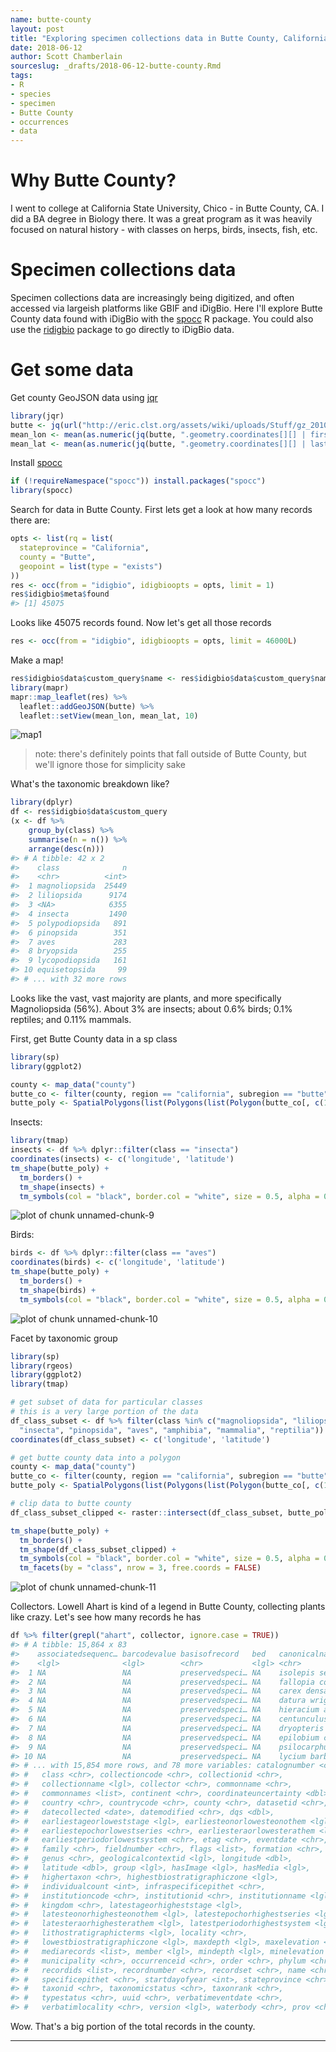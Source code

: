 ```yaml
---
name: butte-county
layout: post
title: "Exploring specimen collections data in Butte County, California"
date: 2018-06-12
author: Scott Chamberlain
sourceslug: _drafts/2018-06-12-butte-county.Rmd
tags:
- R
- species
- specimen
- Butte County
- occurrences
- data
---
```





# Why Butte County?

I went to college at California State University, Chico - in Butte County, CA. I did a BA degree in Biology there. It was a great program as it was heavily focused on natural history - with classes on herps, birds, insects, fish, etc. 

# Specimen collections data

Specimen collections data are increasingly being digitized, and often accessed via largeish platforms like GBIF and iDigBio. Here I'll explore Butte County data found with iDigBio with the [spocc][] R package. You could also use the [ridigbio][] package to go directly to iDigBio data. 

# Get some data

Get county GeoJSON data using [jqr][]


```r
library(jqr)
butte <- jq(url("http://eric.clst.org/assets/wiki/uploads/Stuff/gz_2010_us_050_00_5m.json"), '.features[] | select(.properties.NAME == "Butte" and .properties.STATE == "06")')
mean_lon <- mean(as.numeric(jq(butte, ".geometry.coordinates[][] | first")))
mean_lat <- mean(as.numeric(jq(butte, ".geometry.coordinates[][] | last")))
```

Install [spocc][]


```r
if (!requireNamespace("spocc")) install.packages("spocc")
library(spocc)
```

Search for data in Butte County. First lets get a look at how many records there are:


```r
opts <- list(rq = list(
  stateprovince = "California",
  county = "Butte",
  geopoint = list(type = "exists")
))
res <- occ(from = "idigbio", idigbioopts = opts, limit = 1)
res$idigbio$meta$found
#> [1] 45075
```

Looks like 45075 records found. Now let's get all those records


```r
res <- occ(from = "idigbio", idigbioopts = opts, limit = 46000L)
```

Make a map!


```r
res$idigbio$data$custom_query$name <- res$idigbio$data$custom_query$name[1]
library(mapr)
mapr::map_leaflet(res) %>% 
  leaflet::addGeoJSON(butte) %>% 
  leaflet::setView(mean_lon, mean_lat, 10)
```

![map1](/public/img/2018-06-12-butte-county/map1.png)

> note: there's definitely points that fall outside of Butte County, but we'll ignore those for simplicity sake

What's the taxonomic breakdown like?  


```r
library(dplyr)
df <- res$idigbio$data$custom_query
(x <- df %>% 
    group_by(class) %>% 
    summarise(n = n()) %>% 
    arrange(desc(n)))
#> # A tibble: 42 x 2
#>    class              n
#>    <chr>          <int>
#>  1 magnoliopsida  25449
#>  2 liliopsida      9174
#>  3 <NA>            6355
#>  4 insecta         1490
#>  5 polypodiopsida   891
#>  6 pinopsida        351
#>  7 aves             283
#>  8 bryopsida        255
#>  9 lycopodiopsida   161
#> 10 equisetopsida     99
#> # ... with 32 more rows
```

Looks like the vast, vast majority are plants, and more specifically Magnoliopsida (56%). About 3% are insects; about 0.6% birds; 0.1% reptiles; and 0.11% mammals. 

First, get Butte County data in a sp class


```r
library(sp)
library(ggplot2)

county <- map_data("county")
butte_co <- filter(county, region == "california", subregion == "butte")
butte_poly <- SpatialPolygons(list(Polygons(list(Polygon(butte_co[, c(1,2)])), ID=1)))
```

Insects:


```r
library(tmap)
insects <- df %>% dplyr::filter(class == "insecta")
coordinates(insects) <- c('longitude', 'latitude')
tm_shape(butte_poly) + 
  tm_borders() + 
  tm_shape(insects) + 
  tm_symbols(col = "black", border.col = "white", size = 0.5, alpha = 0.5)
```

![plot of chunk unnamed-chunk-9](/public/img/2018-06-12-butte-county/unnamed-chunk-9-1.png)

Birds:


```r
birds <- df %>% dplyr::filter(class == "aves")
coordinates(birds) <- c('longitude', 'latitude')
tm_shape(butte_poly) + 
  tm_borders() + 
  tm_shape(birds) + 
  tm_symbols(col = "black", border.col = "white", size = 0.5, alpha = 0.5)
```

![plot of chunk unnamed-chunk-10](/public/img/2018-06-12-butte-county/unnamed-chunk-10-1.png)

Facet by taxonomic group


```r
library(sp)
library(rgeos)
library(ggplot2)
library(tmap)

# get subset of data for particular classes
# this is a very large portion of the data
df_class_subset <- df %>% filter(class %in% c("magnoliopsida", "liliopsida", NA, 
  "insecta", "pinopsida", "aves", "amphibia", "mammalia", "reptilia"))
coordinates(df_class_subset) <- c('longitude', 'latitude')

# get butte county data into a polygon
county <- map_data("county")
butte_co <- filter(county, region == "california", subregion == "butte")
butte_poly <- SpatialPolygons(list(Polygons(list(Polygon(butte_co[, c(1,2)])), ID=1)))

# clip data to butte county
df_class_subset_clipped <- raster::intersect(df_class_subset, butte_poly)

tm_shape(butte_poly) + 
  tm_borders() + 
  tm_shape(df_class_subset_clipped) + 
  tm_symbols(col = "black", border.col = "white", size = 0.5, alpha = 0.5) +
  tm_facets(by = "class", nrow = 3, free.coords = FALSE)
```

![plot of chunk unnamed-chunk-11](/public/img/2018-06-12-butte-county/unnamed-chunk-11-1.png)

Collectors. Lowell Ahart is kind of a legend in Butte County, collecting plants like crazy. Let's see how many records he has


```r
df %>% filter(grepl("ahart", collector, ignore.case = TRUE))
#> # A tibble: 15,864 x 83
#>    associatedsequenc… barcodevalue basisofrecord   bed   canonicalname    
#>    <lgl>              <lgl>        <chr>           <lgl> <chr>            
#>  1 NA                 NA           preservedspeci… NA    isolepis setacea 
#>  2 NA                 NA           preservedspeci… NA    fallopia convolv…
#>  3 NA                 NA           preservedspeci… NA    carex densa      
#>  4 NA                 NA           preservedspeci… NA    datura wrightii  
#>  5 NA                 NA           preservedspeci… NA    hieracium argutum
#>  6 NA                 NA           preservedspeci… NA    centunculus mini…
#>  7 NA                 NA           preservedspeci… NA    dryopteris arguta
#>  8 NA                 NA           preservedspeci… NA    epilobium cleist…
#>  9 NA                 NA           preservedspeci… NA    psilocarphus ten…
#> 10 NA                 NA           preservedspeci… NA    lycium barbarum  
#> # ... with 15,854 more rows, and 78 more variables: catalognumber <chr>,
#> #   class <chr>, collectioncode <chr>, collectionid <chr>,
#> #   collectionname <lgl>, collector <chr>, commonname <chr>,
#> #   commonnames <list>, continent <chr>, coordinateuncertainty <dbl>,
#> #   country <chr>, countrycode <chr>, county <chr>, datasetid <chr>,
#> #   datecollected <date>, datemodified <chr>, dqs <dbl>,
#> #   earliestageorloweststage <lgl>, earliesteonorlowesteonothem <lgl>,
#> #   earliestepochorlowestseries <chr>, earliesteraorlowesterathem <lgl>,
#> #   earliestperiodorlowestsystem <chr>, etag <chr>, eventdate <chr>,
#> #   family <chr>, fieldnumber <chr>, flags <list>, formation <chr>,
#> #   genus <chr>, geologicalcontextid <lgl>, longitude <dbl>,
#> #   latitude <dbl>, group <lgl>, hasImage <lgl>, hasMedia <lgl>,
#> #   highertaxon <chr>, highestbiostratigraphiczone <lgl>,
#> #   individualcount <int>, infraspecificepithet <chr>,
#> #   institutioncode <chr>, institutionid <chr>, institutionname <lgl>,
#> #   kingdom <chr>, latestageorhigheststage <lgl>,
#> #   latesteonorhighesteonothem <lgl>, latestepochorhighestseries <lgl>,
#> #   latesteraorhighesterathem <lgl>, latestperiodorhighestsystem <lgl>,
#> #   lithostratigraphicterms <lgl>, locality <chr>,
#> #   lowestbiostratigraphiczone <lgl>, maxdepth <lgl>, maxelevation <dbl>,
#> #   mediarecords <list>, member <lgl>, mindepth <lgl>, minelevation <dbl>,
#> #   municipality <chr>, occurrenceid <chr>, order <chr>, phylum <chr>,
#> #   recordids <list>, recordnumber <chr>, recordset <chr>, name <chr>,
#> #   specificepithet <chr>, startdayofyear <int>, stateprovince <chr>,
#> #   taxonid <chr>, taxonomicstatus <chr>, taxonrank <chr>,
#> #   typestatus <chr>, uuid <chr>, verbatimeventdate <chr>,
#> #   verbatimlocality <chr>, version <lgl>, waterbody <chr>, prov <chr>
```

Wow. That's a big portion of the total records in the county.

<hr>

[jqr]: https://github.org/ropensci/jqr
[spocc]: https://github.org/ropensci/spocc
[ridigbio]: https://cran.r-project.org/web/packages/ridigbio/index.html
